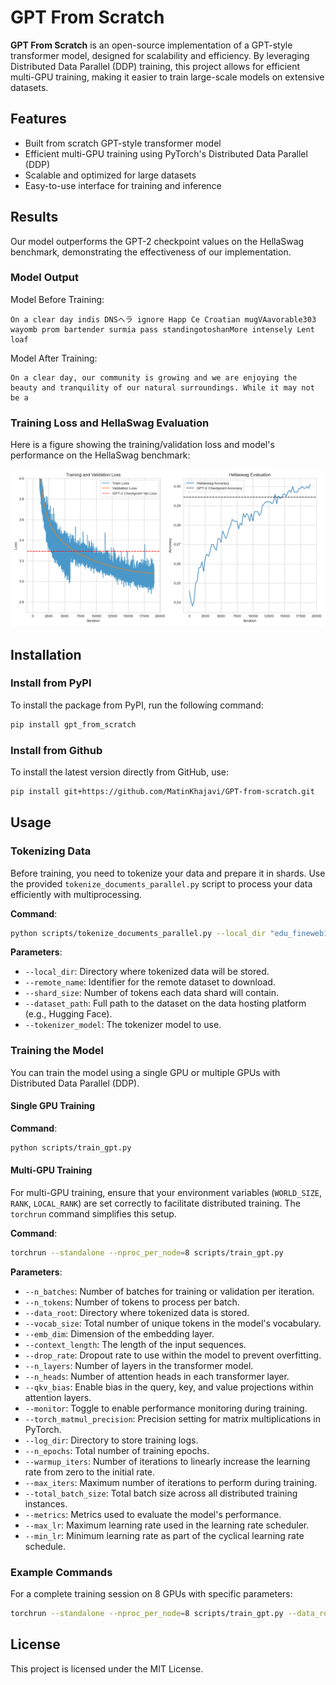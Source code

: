 # GPT From Scratch

**GPT From Scratch** is an open-source implementation of a GPT-style transformer model, designed for scalability and efficiency. By leveraging Distributed Data Parallel (DDP) training, this project allows for efficient multi-GPU training, making it easier to train large-scale models on extensive datasets.

## Features

- Built from scratch GPT-style transformer model
- Efficient multi-GPU training using PyTorch's Distributed Data Parallel (DDP)
- Scalable and optimized for large datasets
- Easy-to-use interface for training and inference

## Results
Our model outperforms the GPT-2 checkpoint values on the HellaSwag benchmark, demonstrating the effectiveness of our implementation.

### Model Output
Model Before Training: 
```
On a clear day indis DNSヘラ ignore Happ Ce Croatian mugVAavorable303 wayomb prom bartender surmia pass standingotoshanMore intensely Lent loaf
```
Model After Training: 
```
On a clear day, our community is growing and we are enjoying the beauty and tranquility of our natural surroundings. While it may not be a
```

### Training Loss and HellaSwag Evaluation

Here is a figure showing the training/validation loss and model's performance on the HellaSwag benchmark:

![Model's Performance](results/fig.PNG)


## Installation

### Install from PyPI

To install the package from PyPI, run the following command:

```bash
pip install gpt_from_scratch
```

### Install from Github

To install the latest version directly from GitHub, use:

```bash
pip install git+https://github.com/MatinKhajavi/GPT-from-scratch.git
```

## Usage

### Tokenizing Data
Before training, you need to tokenize your data and prepare it in shards. Use the provided `tokenize_documents_parallel.py` script to process your data efficiently with multiprocessing.

**Command**:
```bash
python scripts/tokenize_documents_parallel.py --local_dir "edu_fineweb10B"
```

**Parameters**:
- `--local_dir`: Directory where tokenized data will be stored.
- `--remote_name`: Identifier for the remote dataset to download.
- `--shard_size`: Number of tokens each data shard will contain.
- `--dataset_path`: Full path to the dataset on the data hosting platform (e.g., Hugging Face).
- `--tokenizer_model`: The tokenizer model to use.

### Training the Model
You can train the model using a single GPU or multiple GPUs with Distributed Data Parallel (DDP).

#### Single GPU Training
**Command**:
```bash
python scripts/train_gpt.py
```

#### Multi-GPU Training
For multi-GPU training, ensure that your environment variables (`WORLD_SIZE`, `RANK`, `LOCAL_RANK`) are set correctly to facilitate distributed training. The `torchrun` command simplifies this setup.

**Command**:
```bash
torchrun --standalone --nproc_per_node=8 scripts/train_gpt.py
```

**Parameters**:
- `--n_batches`: Number of batches for training or validation per iteration.
- `--n_tokens`: Number of tokens to process per batch.
- `--data_root`: Directory where tokenized data is stored.
- `--vocab_size`: Total number of unique tokens in the model's vocabulary.
- `--emb_dim`: Dimension of the embedding layer.
- `--context_length`: The length of the input sequences.
- `--drop_rate`: Dropout rate to use within the model to prevent overfitting.
- `--n_layers`: Number of layers in the transformer model.
- `--n_heads`: Number of attention heads in each transformer layer.
- `--qkv_bias`: Enable bias in the query, key, and value projections within attention layers.
- `--monitor`: Toggle to enable performance monitoring during training.
- `--torch_matmul_precision`: Precision setting for matrix multiplications in PyTorch.
- `--log_dir`: Directory to store training logs.
- `--n_epochs`: Total number of training epochs.
- `--warmup_iters`: Number of iterations to linearly increase the learning rate from zero to the initial rate.
- `--max_iters`: Maximum number of iterations to perform during training.
- `--total_batch_size`: Total batch size across all distributed training instances.
- `--metrics`: Metrics used to evaluate the model's performance.
- `--max_lr`: Maximum learning rate used in the learning rate scheduler.
- `--min_lr`: Minimum learning rate as part of the cyclical learning rate schedule.


### Example Commands
For a complete training session on 8 GPUs with specific parameters:

```bash
torchrun --standalone --nproc_per_node=8 scripts/train_gpt.py --data_root "data/edu_fineweb10B" --n_batches 16 --n_tokens 1024 --vocab_size 50304 --emb_dim 768 --context_length 1024 --n_layers 12 --n_heads 12
```


## License

This project is licensed under the MIT License.

